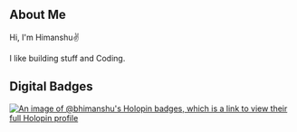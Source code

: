 ## About Me

Hi, I'm Himanshu✌️

I like building stuff and Coding.


## Digital Badges
[![An image of @bhimanshu's Holopin badges, which is a link to view their full Holopin profile](https://holopin.me/bhimanshu)](https://holopin.io/@bhimanshu)


<!--



- 👯 I’m looking to collaborate 
- 💬 Ask me about ...
- 📫 How to reach me: ...

-->
